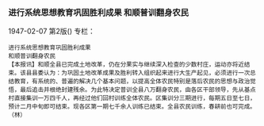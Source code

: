### 进行系统思想教育巩固胜利成果  和顺普训翻身农民

1947-02-07
第2版()
专栏：

    进行系统思想教育巩固胜利成果
    和顺普训翻身农民
    【本报讯】和顺全县已完成土地改革，仍在分果实与继续深入检查的少数村庄，运动亦将近结束。该县县委认为：为巩固土地改革成果及胜利转入组织起来进行大生产起见，必须进行一次总结教育，有系统的、普遍的解决几个基本问题，以提高全体农民特别是落后农民的思想与政治觉悟，最后追击并根绝封建残余。为此特决定普训全县八万翻身农民，由各区干部领导，先从基点村直接集训一万四千人，再经过他们回村训练全体农民。区集训分三期进行，每期五日至七日，预计二月中旬即可结束。现各区第一期七千余人训练已结束。全县农民训练，春耕前也可完成。  （林）
